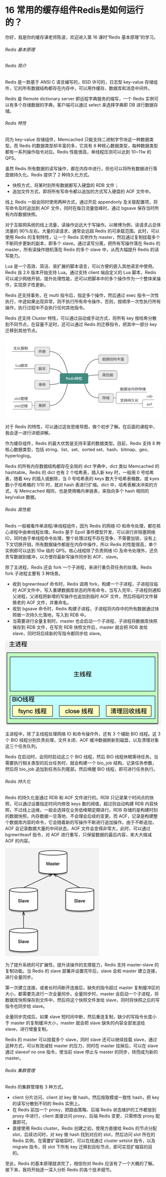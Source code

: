 # 16 常用的缓存组件Redis是如何运行的？

你好，我是你的缓存课老师陈波，欢迎进入第 16 课时“Redis 基本原理”的学习。

###### Redis 基本原理

###### Redis 简介

Redis 是一款基于 ANSI C 语言编写的，BSD 许可的，日志型 key-value 存储组件，它的所有数据结构都存在内存中，可以用作缓存、数据库和消息中间件。

Redis 是 Remote dictionary server 即远程字典服务的缩写，一个 Redis 实例可以有多个存储数据的字典，客户端可以通过 select 来选择字典即 DB 进行数据存储。

###### Redis 特性

同为 key-value 存储组件，Memcached 只能支持二进制字节块这一种数据类型。而 Redis 的数据类型却丰富的多，它具有 8 种核心数据类型，每种数据类型都有一系列操作指令对应。Redis 性能很高，单线程压测可以达到 10~11w 的 QPS。

虽然 Redis 所有数据的读写操作，都在内存中进行，但也可以将所有数据进行落盘做持久化。Redis 提供了 2 种持久化方式。

- 快照方式，将某时刻所有数据都写入硬盘的 RDB 文件；
- 追加文件方式，即将所有写命令都以追加的方式写入硬盘的 AOF 文件中。

线上 Redis 一般会同时使用两种方式，通过开启 appendonly 及关联配置项，将写命令及时追加到 AOF 文件，同时在每日流量低峰时，通过 bgsave 保存当时所有内存数据快照。

对于互联网系统的线上流量，读操作远远大于写操作。以微博为例，读请求占总体流量的 90%左右。大量的读请求，通常会远超 Redis 的可承载范围。此时，可以使用 Redis 的复制特性，让一个 Redis 实例作为 master，然后通过复制挂载多个不断同步更新的副本，即多个 slave。通过读写分离，把所有写操作落在 Redis 的 master，所有读操作随机落在 Redis 的多个 slave 中，从而大幅提升 Redis 的读写能力。

Lua 是一个高效、简洁、易扩展的脚本语言，可以方便的嵌入其他语言中使用。Redis 自 2.6 版本开始支持 Lua。通过支持 client 端自定义的 Lua 脚本，Redis 可以减少网络开销，提升处理性能，还可以把脚本中的多个操作作为一个整体来操作，实现原子性更新。

Redis 还支持事务，在 multi 指令后，指定多个操作，然后通过 exec 指令一次性执行，中途如果出现异常，则不执行所有命令操作，否则，按顺序一次性执行所有操作，执行过程中不会执行任何其他指令。

Redis 还支持 Cluster 特性，可以通过自动或手动方式，将所有 key 按哈希分散到不同节点，在容量不足时，还可以通过 Redis 的迁移指令，把其中一部分 key 迁移到其他节点。

![img](assets/CgotOV2lPF-AZ1LCAAEXirWDhew753.png)

对于 Redis 的特性，可以通过这张思维导图，做个初步了解。在后面的课程中，我会逐一进行详细讲解。

作为缓存组件，Redis 的最大优势是支持丰富的数据类型。目前，Redis 支持 8 种核心数据类型，包括 string、list、set、sorted set、hash、bitmap、geo、hyperloglog。

Redis 的所有内存数据结构都存在全局的 dict 字典中，dict 类似 Memcached 的 hashtable。Redis 的 dict 也有 2 个哈希表，插入新 key 时，一般用 0 号哈希表，随着 key 的插入或删除，当 0 号哈希表的 keys 数大于哈希表桶数，或 kyes 数小于哈希桶的 1/10 时，就对 hash 表进行扩缩。dict 中，哈希表解决冲突的方式，与 Memcached 相同，也是使用桶内单链表，来指向多个 hash 相同的 key/value 数据。

###### Redis 高性能

Redis 一般被看作单进程/单线程组件，因为 Redis 的网络 IO 和命令处理，都在核心进程中由单线程处理。Redis 基于 Epoll 事件模型开发，可以进行非阻塞网络 IO，同时由于单线程命令处理，整个处理过程不存在竞争，不需要加锁，没有上下文切换开销，所有数据操作都是在内存中操作，所以 Redis 的性能很高，单个实例即可以达到 10w 级的 QPS。核心线程除了负责网络 IO 及命令处理外，还负责写数据到缓冲，以方便将最新写操作同步到 AOF、slave。

除了主进程，Redis 还会 fork 一个子进程，来进行重负荷任务的处理。Redis fork 子进程主要有 3 种场景。

- 收到 bgrewriteaof 命令时，Redis 调用 fork，构建一个子进程，子进程往临时 AOF文件中，写入重建数据库状态的所有命令，当写入完毕，子进程则通知父进程，父进程把新增的写操作也追加到临时 AOF 文件，然后将临时文件替换老的 AOF 文件，并重命名。
- 收到 bgsave 命令时，Redis 构建子进程，子进程将内存中的所有数据通过快照做一次持久化落地，写入到 RDB 中。
- 当需要进行全量复制时，master 也会启动一个子进程，子进程将数据库快照保存到 RDB 文件，在写完 RDB 快照文件后，master 就会把 RDB 发给 slave，同时将后续新的写指令都同步给 slave。

![img](assets/CgotOV2lPF-AZtVrAABZ5Cio_aE709.png)

主进程中，除了主线程处理网络 IO 和命令操作外，还有 3 个辅助 BIO 线程。这 3 个 BIO 线程分别负责处理，文件关闭、AOF 缓冲数据刷新到磁盘，以及清理对象这三个任务队列。

Redis 在启动时，会同时启动这三个 BIO 线程，然后 BIO 线程休眠等待任务。当需要执行相关类型的后台任务时，就会构建一个 bio_job 结构，记录任务参数，然后将 bio_job 追加到任务队列尾部。然后唤醒 BIO 线程，即可进行任务执行。

###### Redis 持久化

Redis 的持久化是通过 RDB 和 AOF 文件进行的。RDB 只记录某个时间点的快照，可以通过设置指定时间内修改 keys 数的阀值，超过则自动构建 RDB 内容快照，不过线上运维，一般会选择在业务低峰期定期进行。RDB 存储的是构建时刻的数据快照，内存数据一旦落地，不会理会后续的变更。而 AOF，记录是构建整个数据库内容的命令，它会随着新的写操作不断进行追加操作。由于不断追加，AOF 会记录数据大量的中间状态，AOF 文件会变得非常大，此时，可以通过 bgrewriteaof 指令，对 AOF 进行重写，只保留数据的最后内容，来大大缩减 AOF 的内容。

![img](assets/CgoB5l2lPF-AAIcAAAAhBE0bnp4350.png)

为了提升系统的可扩展性，提升读操作的支撑能力，Redis 支持 master-slave 的复制功能。当 Redis 的 slave 部署并设置完毕后，slave 会和 master 建立连接，进行全量同步。

第一次建立连接，或者长时间断开连接后，缺失的指令超过 master 复制缓冲区的大小，都需要先进行一次全量同步。全量同步时，master 会启动一个子进程，将数据库快照保存到文件中，然后将这个快照文件发给 slave，同时将快照之后的写指令也同步给 slave。

全量同步完成后，如果 slave 短时间中断，然后重连复制，缺少的写指令长度小于 master 的复制缓冲大小，master 就会把 slave 缺失的内容全部发送给 slave，进行增量复制。

Redis 的 master 可以挂载多个 slave，同时 slave 还可以继续挂载 slave，通过这种方式，可以有效减轻 master 的压力，同时在 master 挂掉后，可以在 slave 通过 slaveof no one 指令，使当前 slave 停止与 master 的同步，转而成为新的 master。

###### Redis 集群管理

Redis 的集群管理有 3 种方式。

- client 分片访问，client 对 key 做 hash，然后按取模或一致性 hash，把 key 的读写分散到不同的 Redis 实例上。
- 在 Redis 前加一个 proxy，把路由策略、后端 Redis 状态维护的工作都放到 proxy 中进行，client 直接访问 proxy，后端 Redis 变更，只需修改 proxy 配置即可。
- 直接使用 Redis cluster。Redis 创建之初，使用方直接给 Redis 的节点分配 slot，后续访问时，对 key 做 hash 找到对应的 slot，然后访问 slot 所在的 Redis 实例。在需要扩容缩容时，可以在线通过 cluster setslot 指令，以及 migrate 指令，将 slot 下所有 key 迁移到目标节点，即可实现扩缩容的目的。

至此，Redis 的基本原理就讲完了，相信你对 Redis 应该有了一个大概的了解。接下来，我将开始逐一深入分析 Redis 的各个技术细节。
